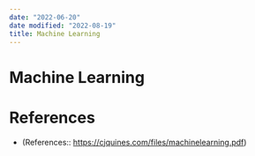 ```yaml
---
date: "2022-06-20"
date modified: "2022-08-19"
title: Machine Learning
---
```


# Machine Learning

# References
- (References:: https://cjquines.com/files/machinelearning.pdf)
